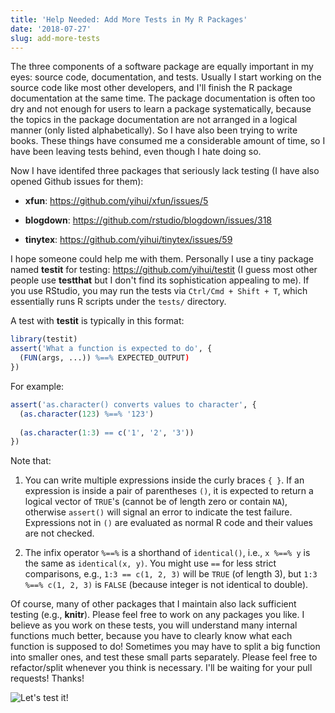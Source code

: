 ```yaml
---
title: 'Help Needed: Add More Tests in My R Packages'
date: '2018-07-27'
slug: add-more-tests
---
```


The three components of a software package are equally important in my eyes: source code, documentation, and tests. Usually I start working on the source code like most other developers, and I'll finish the R package documentation at the same time. The package documentation is often too dry and not enough for users to learn a package systematically, because the topics in the package documentation are not arranged in a logical manner (only listed alphabetically). So I have also been trying to write books. These things have consumed me a considerable amount of time, so I have been leaving tests behind, even though I hate doing so.

Now I have identifed three packages that seriously lack testing (I have also opened Github issues for them):

- **xfun**: https://github.com/yihui/xfun/issues/5

- **blogdown**: https://github.com/rstudio/blogdown/issues/318

- **tinytex**: https://github.com/yihui/tinytex/issues/59

I hope someone could help me with them. Personally I use a tiny package named **testit** for testing: https://github.com/yihui/testit (I guess most other people use **testthat** but I don't find its sophistication appealing to me). If you use RStudio, you may run the tests via `Ctrl/Cmd + Shift + T`, which essentially runs R scripts under the `tests/` directory.

A test with **testit** is typically in this format:

```r
library(testit)
assert('What a function is expected to do', {
  (FUN(args, ...)) %==% EXPECTED_OUTPUT)
})
```

For example:

```r
assert('as.character() converts values to character', {
  (as.character(123) %==% '123')
  
  (as.character(1:3) == c('1', '2', '3'))
})
```

Note that:

1. You can write multiple expressions inside the curly braces `{ }`. If an expression is inside a pair of parentheses `()`, it is expected to return a logical vector of `TRUE`'s (cannot be of length zero or contain `NA`), otherwise `assert()` will signal an error to indicate the test failure. Expressions not in `()` are evaluated as normal R code and their values are not checked.

1. The infix operator `%==%` is a shorthand of `identical()`, i.e., `x %==% y` is the same as `identical(x, y)`. You might use `==` for less strict comparisons, e.g., `1:3 == c(1, 2, 3)` will be `TRUE` (of length 3), but `1:3 %==% c(1, 2, 3)` is `FALSE` (because integer is not identical to double).

Of course, many of other packages that I maintain also lack sufficient testing (e.g., **knitr**). Please feel free to work on any packages you like. I believe as you work on these tests, you will understand many internal functions much better, because you have to clearly know what each function is supposed to do! Sometimes you may have to split a big function into smaller ones, and test these small parts separately. Please feel free to refactor/split whenever you think is necessary. I'll be waiting for your pull requests! Thanks!

![Let's test it!](https://slides.yihui.name/gif/demo-fail.gif)

